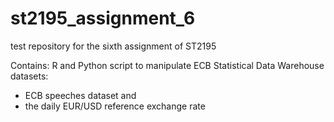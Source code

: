 # st2195_assignment_6
test repository for the sixth assignment of ST2195

Contains: R and Python script to manipulate ECB Statistical Data Warehouse datasets:
- ECB speeches dataset and 
- the daily EUR/USD reference exchange rate
